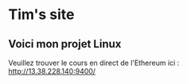 # Tim's site
## Voici mon projet Linux

Veuillez trouver le cours en direct de l'Ethereum ici : http://13.38.228.140:9400/ 

